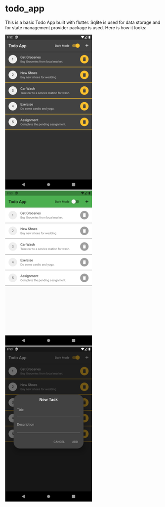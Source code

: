 # todo_app

This is a basic Todo App built with flutter. Sqlite is used for data storage and for state management provider package is used.
Here is how it looks:

<img src="https://github.com/rizvi101/todo_app/blob/master/ss/Screenshot_1610427176.png" height="500">
<img src="https://github.com/rizvi101/todo_app/blob/master/ss/Screenshot_1610427182.png" height="500">
<img src="https://github.com/rizvi101/todo_app/blob/master/ss/Screenshot_1610427190.png" height="500">



